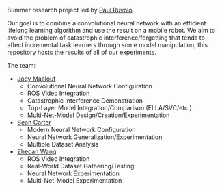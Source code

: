 Summer research project led by [Paul Ruvolo](https://github.com/paulruvolo).

Our goal is to combine a convolutional neural network with an efficient lifelong learning algorithm and use the result on a mobile robot. We aim to avoid the problem of catastrophic interference/forgetting that tends to affect incremental task learners through some model manipulation; this repository hosts the results of all of our experiments.

The team:
* [Joey Maalouf](https://github.com/joeylmaalouf)
  * Convolutional Neural Network Configuration
  * ROS Video Integration
  * Catastrophic Interference Demonstration
  * Top-Layer Model Integration/Comparison (ELLA/SVC/etc.)
  * Multi-Net-Model Design/Creation/Experimentation
* [Sean Carter](https://github.com/seanccarter)
  * Modern Neural Network Configuration
  * Neural Network Generalization/Experimentation
  * Multiple Dataset Analysis
* [Zhecan Wang](https://github.com/zhecanjameswang)
  * ROS Video Integration
  * Real-World Dataset Gathering/Testing
  * Neural Network Experimentation
  * Multi-Net-Model Experimentation
